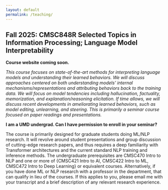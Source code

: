 ```yaml
---
layout: default
permalink: /teaching/
---
```


## **Fall 2025**: CMSC848R Selected Topics in Information Processing; Language Model Interpretability

**Course website coming soon.**

*This course focuses on state-of-the-art methods for interpreting language models and understanding their learned behaviors. We will discuss approaches centered on both understanding models’ internal mechanisms/representations and attributing behaviors back to the training data. We will focus on model tendencies including hallucination, factuality, memorization, and explanation/reasoning elicitation. If time allows, we will discuss recent developments in ameliorating learned behaviors, such as model editing, unlearning, and steering. This is primarily a seminar course focused on paper readings and presentations.*

**I am a UMD undergrad. Can I have permission to enroll in your seminar?**

The course is primarily designed for graduate students doing ML/NLP research. It will revolve around student presentations and group discussion of cutting-edge research papers, and thus requires a deep familiarity with Transformer architectures and the current standard NLP training and inference methods. The undergraduate prerequisites are CMSC470 Intro to NLP and one or more of {CMSC421 Intro to AI, CMSC422 Intro to ML, CMSC472 Intro to Deep Learning} or equivalent courses. Alternatively, if you have done ML or NLP research with a professor in the department, that can qualify in lieu of the courses. If this applies to you, please email me with your transcript and a brief description of any relevant research experience.

